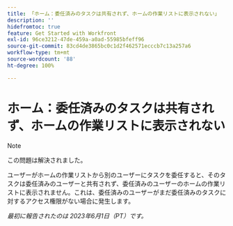 ```yaml
---
title: 「ホーム：委任済みのタスクは共有されず、ホームの作業リストに表示されない」
description: ''
hidefromtoc: true
feature: Get Started with Workfront
exl-id: 96ce3212-47de-459a-a0ad-55985bfeff96
source-git-commit: 83cd4de3865bc0c1d2f462571ecccb7c13a257a6
workflow-type: tm+mt
source-wordcount: '88'
ht-degree: 100%

---
```


# ホーム：委任済みのタスクは共有されず、ホームの作業リストに表示されない

>[!NOTE]
>
>この問題は解決されました。

ユーザーがホームの作業リストから別のユーザーにタスクを委任すると、そのタスクは委任済みのユーザーと共有されず、委任済みのユーザーのホームの作業リストに表示されません。これは、委任済みのユーザーがまだ委任済みのタスクに対するアクセス権限がない場合に発生します。

_最初に報告されたのは 2023年6月1日（PT）です。_
